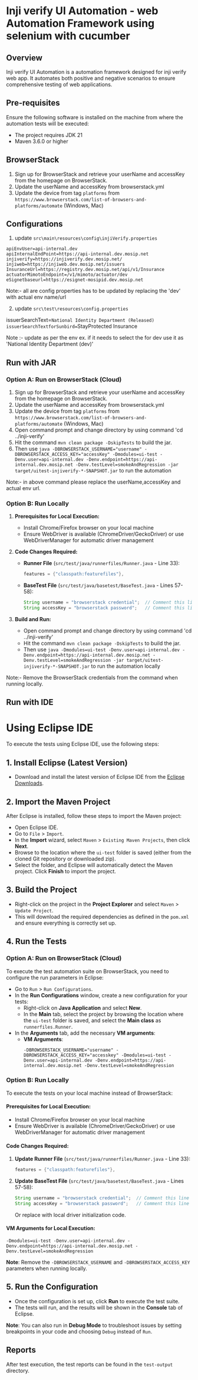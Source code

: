 # Inji verify UI Automation - web Automation Framework using selenium with cucumber

## Overview

Inji verify UI Automation is a automation framework designed for inji verify web app. It automates both positive and negative scenarios to ensure comprehensive testing of web applications.

## Pre-requisites

Ensure the following software is installed on the machine from where the automation tests will be executed:
- The project requires JDK 21
- Maven 3.6.0 or higher

## BrowserStack
1. Sign up for BrowserStack and retrieve your userName and accessKey from the homepage on BrowserStack.
2. Update the userName and accessKey from browserstack.yml
3. Update the device from tag `platforms` from `https://www.browserstack.com/list-of-browsers-and-platforms/automate` (Windows, Mac)


## Configurations

1. update `src\main\resources\config\injiVerify.properties`

```properties
apiEnvUser=api-internal.dev
apiInternalEndPoint=https://api-internal.dev.mosip.net
injiverify=https://injiverify.dev.mosip.net/
injiweb=https://injiweb.dev.mosip.net/issuers
InsuranceUrl=https://registry.dev.mosip.net/api/v1/Insurance
actuatorMimotoEndpoint=/v1/mimoto/actuator/dev
eSignetbaseurl=https://esignet-mosipid.dev.mosip.net
```



Note:- all are config properties has to be updated by replacing the 'dev' with  actual env name/url

2. update `src\test\resources\config.properties`

issuerSearchText=`National Identity Department (Released)
issuerSearchTextforSunbird=`StayProtected Insurance

Note :- update as per the env ex. if it needs to select the for dev use it as 'National Identity Department (dev)'


## Run with JAR

### **Option A: Run on BrowserStack (Cloud)**

1. Sign up for BrowserStack and retrieve your userName and accessKey from the homepage on BrowserStack.
2. Update the userName and accessKey from browserstack.yml
3. Update the device from tag `platforms` from `https://www.browserstack.com/list-of-browsers-and-platforms/automate` (Windows, Mac)
4. Open command prompt and change directory by using command 'cd ../inji-verify'
5. Hit the command `mvn clean package -DskipTests` to build the jar.
6. Then use `java -DBROWSERSTACK_USERNAME="username" -DBROWSERSTACK_ACCESS_KEY="accessKey" -Dmodules=ui-test -Denv.user=api-internal.dev -Denv.endpoint=https://api-internal.dev.mosip.net -Denv.testLevel=smokeAndRegression -jar target/uitest-injiverify-*-SNAPSHOT.jar` to run the automation 

Note:- in above command please replace the userName,accessKey and actual env url.

### **Option B: Run Locally**

1. **Prerequisites for Local Execution:**
   - Install Chrome/Firefox browser on your local machine
   - Ensure WebDriver is available (ChromeDriver/GeckoDriver) or use WebDriverManager for automatic driver management

2. **Code Changes Required:**
   - **Runner File** (`src/test/java/runnerfiles/Runner.java` - Line 33):
     ```java
     features = {"classpath:featurefiles"},
     ```
   - **BaseTest File** (`src/test/java/basetest/BaseTest.java` - Lines 57-58):
     ```java
     String username = "browserstack credential";  // Comment this line for local execution
     String accessKey = "browserstack password";   // Comment this line for local execution
     ```

3. **Build and Run:**
   - Open command prompt and change directory by using command 'cd ../inji-verify'
   - Hit the command `mvn clean package -DskipTests` to build the jar.
   - Then use `java -Dmodules=ui-test -Denv.user=api-internal.dev -Denv.endpoint=https://api-internal.dev.mosip.net -Denv.testLevel=smokeAndRegression -jar target/uitest-injiverify-*-SNAPSHOT.jar` to run the automation locally

Note:- Remove the BrowserStack credentials from the command when running locally.


## Run with IDE
# Using Eclipse IDE

To execute the tests using Eclipse IDE, use the following steps:

## 1. **Install Eclipse (Latest Version)**
   - Download and install the latest version of Eclipse IDE from the [Eclipse Downloads](https://www.eclipse.org/downloads/).

## 2. **Import the Maven Project**

   After Eclipse is installed, follow these steps to import the Maven project:

   - Open Eclipse IDE.
   - Go to `File` > `Import`.
   - In the **Import** wizard, select `Maven` > `Existing Maven Projects`, then click **Next**.
   - Browse to the location where the `ui-test` folder is saved (either from the cloned Git repository or downloaded zip).
   - Select the folder, and Eclipse will automatically detect the Maven project. Click **Finish** to import the project.

## 3. **Build the Project**

   - Right-click on the project in the **Project Explorer** and select `Maven` > `Update Project`.
   - This will download the required dependencies as defined in the `pom.xml` and ensure everything is correctly set up.

## 4. **Run the Tests**

### **Option A: Run on BrowserStack (Cloud)**

   To execute the test automation suite on BrowserStack, you need to configure the run parameters in Eclipse:

   - Go to `Run` > `Run Configurations`.
   - In the **Run Configurations** window, create a new configuration for your tests:
     - Right-click on **Java Application** and select **New**.
     - In the **Main** tab, select the project by browsing the location where the `ui-test` folder is saved, and select the **Main class** as `runnerfiles.Runner`.
   - In the **Arguments** tab, add the necessary **VM arguments**:
     - **VM Arguments**:
       ```
       -DBROWSERSTACK_USERNAME="username" -DBROWSERSTACK_ACCESS_KEY="accesskey" -Dmodules=ui-test -Denv.user=api-internal.dev -Denv.endpoint=https://api-internal.dev.mosip.net -Denv.testLevel=smokeAndRegression
       ```

### **Option B: Run Locally**

   To execute the tests on your local machine instead of BrowserStack:

   #### **Prerequisites for Local Execution:**
   - Install Chrome/Firefox browser on your local machine
   - Ensure WebDriver is available (ChromeDriver/GeckoDriver) or use WebDriverManager for automatic driver management

   #### **Code Changes Required:**

   1. **Update Runner File** (`src/test/java/runnerfiles/Runner.java` - Line 33):
      ```java
      features = {"classpath:featurefiles"},
      ```

   2. **Update BaseTest File** (`src/test/java/basetest/BaseTest.java` - Lines 57-58):
      ```java
      String username = "browserstack credential";  // Comment this line for local execution
      String accessKey = "browserstack password";   // Comment this line for local execution
      ```
      
      Or replace with local driver initialization code.

   #### **VM Arguments for Local Execution:**
   ```
   -Dmodules=ui-test -Denv.user=api-internal.dev -Denv.endpoint=https://api-internal.dev.mosip.net -Denv.testLevel=smokeAndRegression
   ```

   **Note**: Remove the `-DBROWSERSTACK_USERNAME` and `-DBROWSERSTACK_ACCESS_KEY` parameters when running locally.

## 5. **Run the Configuration**

   - Once the configuration is set up, click **Run** to execute the test suite.
   - The tests will run, and the results will be shown in the **Console** tab of Eclipse.

   **Note**: You can also run in **Debug Mode** to troubleshoot issues by setting breakpoints in your code and choosing `Debug` instead of `Run`.



## Reports

After test execution, the test reports can be found in the `test-output` directory.
